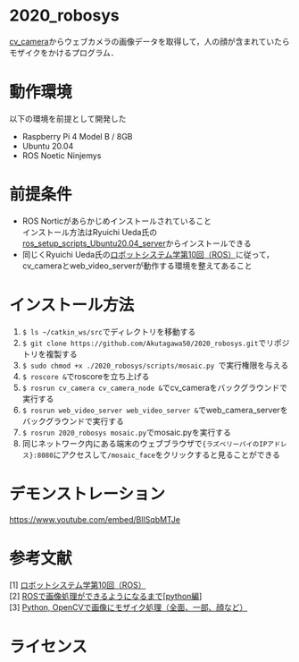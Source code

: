 # 2020_robosys
[cv_camera](https://github.com/OTL/cv_camera)からウェブカメラの画像データを取得して，人の顔が含まれていたらモザイクをかけるプログラム．
# 動作環境
以下の環境を前提として開発した
* Raspberry Pi 4 Model B / 8GB
* Ubuntu 20.04
* ROS Noetic Ninjemys

# 前提条件
* ROS Norticがあらかじめインストールされていること\
インストール方法はRyuichi Ueda氏の[ros_setup_scripts_Ubuntu20.04_server](https://github.com/ryuichiueda/ros_setup_scripts_Ubuntu20.04_server/blob/master/step1.bash)からインストールできる
* 同じくRyuichi Ueda氏の[ロボットシステム学第10回（ROS）](https://www.youtube.com/watch?v=PL85Pw_zQH0)に従って，cv_cameraとweb_video_serverが動作する環境を整えてあること

# インストール方法
1. `$ ls ~/catkin_ws/src`でディレクトリを移動する
2. `$ git clone https://github.com/Akutagawa50/2020_robosys.git`でリポジトリを複製する
3. `$ sudo chmod +x ./2020_robosys/scripts/mosaic.py `で実行権限を与える
4. `$ roscore &`でroscoreを立ち上げる
5. `$ rosrun cv_camera cv_camera_node &`でcv_cameraをバックグラウンドで実行する
6. `$ rosrun web_video_server web_video_server &`でweb_camera_serverをバックグラウンドで実行する
7. `$ rosrun 2020_robosys mosaic.py`でmosaic.pyを実行する
8. 同じネットワーク内にある端末のウェブブラウザで`{ラズベリーパイのIPアドレス}:8080`にアクセスして`/mosaic_face`をクリックすると見ることができる

# デモンストレーション
https://www.youtube.com/embed/BlISqbMTJe

# 参考文献
[1] [ロボットシステム学第10回（ROS）](https://www.youtube.com/watch?v=PL85Pw_zQH0)\
[2] [ROSで画像処理ができるようになるまで[python編]](https://qiita.com/wakaba130/items/d3a041164c316a9e7a97)\
[3] [Python, OpenCVで画像にモザイク処理（全面、一部、顔など）](https://note.nkmk.me/python-opencv-mosaic/)

# ライセンス

